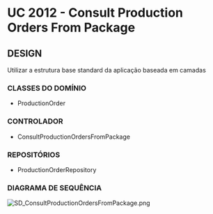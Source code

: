 # UC 2012 - Consult Production Orders From Package #

## DESIGN ##

Utilizar a estrutura base standard da aplicação baseada em camadas

### CLASSES DO DOMÍNIO ###

* ProductionOrder

### CONTROLADOR ###
* ConsultProductionOrdersFromPackage

### REPOSITÓRIOS ###
* ProductionOrderRepository 

### DIAGRAMA DE SEQUÊNCIA ###

![SD_ConsultProductionOrdersFromPackage.png](SD_ConsultProductionOrdersFromPackage.png)
